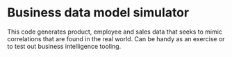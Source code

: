 # Business data model simulator
 This code generates product, employee and sales data that seeks to mimic correlations that are found in the real world. Can be handy as an exercise or to test out business intelligence tooling.
